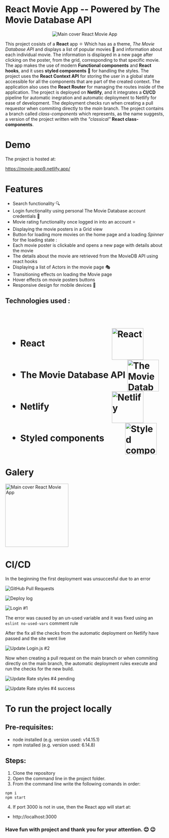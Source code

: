 # React Movie App -- Powered by The Movie Database API

<p align="center">
    <img alt="Main cover React Movie App"  src="./images/i1.png"/>
</p>

This project cosists of a **React** app ⚛️ Which has as a theme, *The Movie Database API*
and displays a list of popular movies 🎥 and information about each individual movie. The
information is displayed in a new page after clicking on the poster, from the grid, 
corresponding to that specific movie. The app makes the use of modern 
**Functional components** and **React hooks**, and it uses **styled components** 💅 
for handling the styles. The project uses the **React Context API** for storing the 
user in a global state accessible for all the components that are part of the created 
context. The application also uses the **React Router** for managing the routes inside of
the application. The project is deployed on **Netlify**, and it integrates a **CI/CD** 
pipeline for automatic inegration and automatic deployment to Netlify for ease of 
development. The deployment checks run when creating a pull requestor when commiting 
directly to the *main* branch. The project contains a branch called *class-components* 
which represents, as the name suggests, a version of the project written with the 
*"classical"* **React class-components**. 

# Demo

The project is hosted at:

https://movie-app9.netlify.app/

# Features

* Search functionality 🔍
* Login functionality using personal The Movie Database account credentials 🔐
* Movie rating functionality once logged in into an account ⭐
* Displaying the movie posters in a Grid view 
* Button for loading more movies on the home page and a loading *Spinner* for the 
    loading state :
* Each movie poster is clickable and opens a new page with details about the movie
* The details about the movie are retrieved from the MovieDB API using react hooks
* Displaying a list of Actors in the movie page 🎭
* Transitioning effects on loading the Movie page 
* Hover effects on movie posters buttons  
* Responsive design for mobile devices 📱

## Technologies used :
<br>
<h1> 

* React &nbsp;&nbsp;&nbsp;&nbsp;&nbsp;&nbsp;&nbsp;&nbsp;&nbsp;&nbsp;&nbsp;&nbsp;&nbsp;&nbsp;&nbsp;&nbsp;&nbsp;&nbsp;&nbsp;&nbsp;&nbsp;&nbsp;&nbsp;&nbsp;&nbsp;&nbsp;&nbsp;&nbsp;&nbsp;&nbsp; <img align='center' alt="React" width="100px" src="./images/r.png"/>
* The Movie Database API  <img align='center' alt="The Movie Database API" width="100px" src="./images/tmdb.png"/>
* Netlify &nbsp;&nbsp;&nbsp;&nbsp;&nbsp;&nbsp;&nbsp;&nbsp;&nbsp;&nbsp;&nbsp;&nbsp;&nbsp;&nbsp;&nbsp;&nbsp;&nbsp;&nbsp;&nbsp;&nbsp;&nbsp;&nbsp;&nbsp;&nbsp;&nbsp;&nbsp;&nbsp;&nbsp; <img align='center' alt="Netlify" width="100px" src="./images/n.jpg"/>
* Styled components &nbsp;&nbsp;&nbsp;&nbsp;&nbsp;&nbsp;&nbsp;&nbsp; <img align='center' alt="Styled components" width="100px" src="./images/s.png"/>
</h1> 

# Galery

[<img alt="Main cover React Movie App" width="200px" src="./images/i1.png"/>](./GALLERY.md)

# CI/CD

In the beginning the first deployment was unsuccesful due to an error 

![GitHub Pull Requests](/images/c.png)

![Deploy log](/images/c0.png)

![Login #1](/images/c1.png)

The error was caused by an un-used variable and it was fixed using an `eslint no-used-vars` comment rule

After the fix all the checks from the automatic deployment on Netlify have passed and the site went live

![Update Login.js #2](/images/c2.png)

Now when creating a pull request on the main branch or when commiting directly on the main branch,
 the automatic deployment rules execute and run the checks for the new build.

![Update Rate styles #4 pending](/images/c3.png)

![Update Rate styles #4 success](/images/c4.png)

# To run the project locally

## Pre-requisites:
- node installed (e.g. version used: v14.15.1)
- npm installed (e.g. version used: 6.14.8)

## Steps:

1. Clone the repository
2. Open the command line in the project folder.
3. From the command line write the following comands in order:
```
npm i
npm start
```
4. If port 3000 is not in use, then the React app will start at:
- http://localhost:3000

### Have fun with project and thank you for your attention. :blush: :wink:

